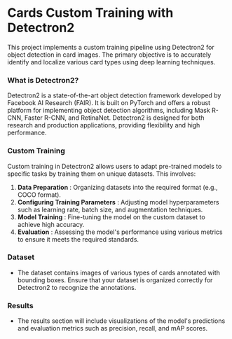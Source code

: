 # Cards Custom Training with Detectron2

This project implements a custom training pipeline using Detectron2 for object detection in card images. The primary objective is to accurately identify and localize various card types using deep learning techniques.

### What is Detectron2?

Detectron2 is a state-of-the-art object detection framework developed by Facebook AI Research (FAIR). It is built on PyTorch and offers a robust platform for implementing object detection algorithms, including Mask R-CNN, Faster R-CNN, and RetinaNet. Detectron2 is designed for both research and production applications, providing flexibility and high performance.

### Custom Training

Custom training in Detectron2  allows users to adapt pre-trained models to specific tasks by training them on unique datasets. This involves:

1. **Data Preparation** : Organizing datasets into the required format (e.g., COCO format).
2. **Configuring Training Parameters** : Adjusting model hyperparameters such as learning rate, batch size, and augmentation techniques.
3. **Model Training** : Fine-tuning the model on the custom dataset to achieve high accuracy.
4. **Evaluation** : Assessing the model's performance using various metrics to ensure it meets the required standards.

### Dataset

* The dataset contains images of various types of cards annotated with bounding boxes. Ensure that your dataset is organized correctly for Detectron2 to recognize the annotations.

### Results

* The results section will include visualizations of the model's predictions and evaluation metrics such as precision, recall, and mAP scores.
